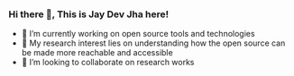 ### Hi there 👋, This is Jay Dev Jha here!

<!--
**IIITM-Jay/IIITM-Jay** is a ✨ _special_ ✨ repository because its `README.md` (this file) appears on your GitHub profile.

Here are some ideas to get you started:
-->
- 🔭 I’m currently working on open source tools and technologies
- 🌱 My research interest lies on understanding how the open source can be made more reachable and accessible 
- 👯 I’m looking to collaborate on research works



